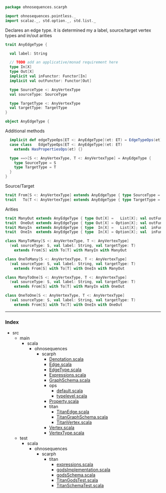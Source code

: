 
```scala
package ohnosequences.scarph

import ohnosequences.pointless._
import scalaz._, std.option._, std.list._
```


Declares an edge type. it is determined my a label, source/target vertex types and in/out arities


```scala
trait AnyEdgeType {

  val label: String

  // TODO add an applicative/monad requirement here
  type In[X]
  type Out[X]
  implicit val inFunctor: Functor[In]
  implicit val outFunctor: Functor[Out]

  type SourceType <: AnyVertexType
  val sourceType: SourceType

  type TargetType <: AnyVertexType
  val targetType: TargetType
}

object AnyEdgeType {
```

Additional methods

```scala
  implicit def edgeTypeOps[ET <: AnyEdgeType](et: ET) = EdgeTypeOps(et)
  case class   EdgeTypeOps[ET <: AnyEdgeType](et: ET) 
    extends HasPropertiesOps(et) {}

  type ==>[S <: AnyVertexType, T <: AnyVertexType] = AnyEdgeType {
    type SourceType = S
    type TargetType = T
  }
}
```

Source/Target

```scala
trait From[S <: AnyVertexType] extends AnyEdgeType { type SourceType = S }
trait   To[T <: AnyVertexType] extends AnyEdgeType { type TargetType = T }
```

Arities

```scala
trait ManyOut extends AnyEdgeType { type Out[X] =   List[X]; val outFunctor = implicitly[Functor[Out]] }
trait  OneOut extends AnyEdgeType { type Out[X] = Option[X]; val outFunctor = implicitly[Functor[Out]] }
trait ManyIn  extends AnyEdgeType { type  In[X] =   List[X]; val  inFunctor = implicitly[Functor[In]] }
trait  OneIn  extends AnyEdgeType { type  In[X] = Option[X]; val  inFunctor = implicitly[Functor[In]] }

class ManyToMany[S <: AnyVertexType, T <: AnyVertexType]
  (val sourceType: S, val label: String, val targetType: T) 
    extends From[S] with To[T] with ManyIn with ManyOut

class OneToMany[S <: AnyVertexType, T <: AnyVertexType]
  (val sourceType: S, val label: String, val targetType: T) 
    extends From[S] with To[T] with OneIn with ManyOut

class ManyToOne[S <: AnyVertexType, T <: AnyVertexType]
  (val sourceType: S, val label: String, val targetType: T) 
    extends From[S] with To[T] with ManyIn with OneOut

class OneToOne[S <: AnyVertexType, T <: AnyVertexType]
  (val sourceType: S, val label: String, val targetType: T) 
    extends From[S] with To[T] with OneIn with OneOut

```


------

### Index

+ src
  + main
    + scala
      + ohnosequences
        + scarph
          + [Denotation.scala][main/scala/ohnosequences/scarph/Denotation.scala]
          + [Edge.scala][main/scala/ohnosequences/scarph/Edge.scala]
          + [EdgeType.scala][main/scala/ohnosequences/scarph/EdgeType.scala]
          + [Expressions.scala][main/scala/ohnosequences/scarph/Expressions.scala]
          + [GraphSchema.scala][main/scala/ohnosequences/scarph/GraphSchema.scala]
          + ops
            + [default.scala][main/scala/ohnosequences/scarph/ops/default.scala]
            + [typelevel.scala][main/scala/ohnosequences/scarph/ops/typelevel.scala]
          + [Property.scala][main/scala/ohnosequences/scarph/Property.scala]
          + titan
            + [TitanEdge.scala][main/scala/ohnosequences/scarph/titan/TitanEdge.scala]
            + [TitanGraphSchema.scala][main/scala/ohnosequences/scarph/titan/TitanGraphSchema.scala]
            + [TitanVertex.scala][main/scala/ohnosequences/scarph/titan/TitanVertex.scala]
          + [Vertex.scala][main/scala/ohnosequences/scarph/Vertex.scala]
          + [VertexType.scala][main/scala/ohnosequences/scarph/VertexType.scala]
  + test
    + scala
      + ohnosequences
        + scarph
          + titan
            + [expressions.scala][test/scala/ohnosequences/scarph/titan/expressions.scala]
            + [godsImplementation.scala][test/scala/ohnosequences/scarph/titan/godsImplementation.scala]
            + [godsSchema.scala][test/scala/ohnosequences/scarph/titan/godsSchema.scala]
            + [TitanGodsTest.scala][test/scala/ohnosequences/scarph/titan/TitanGodsTest.scala]
            + [TitanSchemaTest.scala][test/scala/ohnosequences/scarph/titan/TitanSchemaTest.scala]

[main/scala/ohnosequences/scarph/Denotation.scala]: Denotation.scala.md
[main/scala/ohnosequences/scarph/Edge.scala]: Edge.scala.md
[main/scala/ohnosequences/scarph/EdgeType.scala]: EdgeType.scala.md
[main/scala/ohnosequences/scarph/Expressions.scala]: Expressions.scala.md
[main/scala/ohnosequences/scarph/GraphSchema.scala]: GraphSchema.scala.md
[main/scala/ohnosequences/scarph/ops/default.scala]: ops/default.scala.md
[main/scala/ohnosequences/scarph/ops/typelevel.scala]: ops/typelevel.scala.md
[main/scala/ohnosequences/scarph/Property.scala]: Property.scala.md
[main/scala/ohnosequences/scarph/titan/TitanEdge.scala]: titan/TitanEdge.scala.md
[main/scala/ohnosequences/scarph/titan/TitanGraphSchema.scala]: titan/TitanGraphSchema.scala.md
[main/scala/ohnosequences/scarph/titan/TitanVertex.scala]: titan/TitanVertex.scala.md
[main/scala/ohnosequences/scarph/Vertex.scala]: Vertex.scala.md
[main/scala/ohnosequences/scarph/VertexType.scala]: VertexType.scala.md
[test/scala/ohnosequences/scarph/titan/expressions.scala]: ../../../../test/scala/ohnosequences/scarph/titan/expressions.scala.md
[test/scala/ohnosequences/scarph/titan/godsImplementation.scala]: ../../../../test/scala/ohnosequences/scarph/titan/godsImplementation.scala.md
[test/scala/ohnosequences/scarph/titan/godsSchema.scala]: ../../../../test/scala/ohnosequences/scarph/titan/godsSchema.scala.md
[test/scala/ohnosequences/scarph/titan/TitanGodsTest.scala]: ../../../../test/scala/ohnosequences/scarph/titan/TitanGodsTest.scala.md
[test/scala/ohnosequences/scarph/titan/TitanSchemaTest.scala]: ../../../../test/scala/ohnosequences/scarph/titan/TitanSchemaTest.scala.md